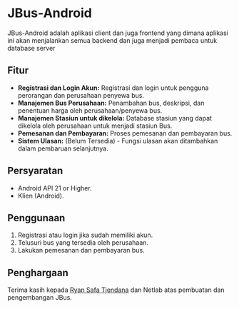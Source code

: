 # JBus-Android

JBus-Android adalah aplikasi client dan juga frontend yang dimana aplikasi ini akan menjalankan semua backend dan juga menjadi pembaca untuk database server

## Fitur

- **Registrasi dan Login Akun:** Registrasi dan login untuk pengguna perorangan dan perusahaan penyewa bus.
- **Manajemen Bus Perusahaan:** Penambahan bus, deskripsi, dan penentuan harga oleh perusahaan/penyewa bus.
- **Manajemen Stasiun untuk dikelola:** Database stasiun yang dapat dikelola oleh perusahaan untuk menjadi stasiun Bus.
- **Pemesanan dan Pembayaran:** Proses pemesanan dan pembayaran bus.
- **Sistem Ulasan:** (Belum Tersedia) - Fungsi ulasan akan ditambahkan dalam pembaruan selanjutnya.

## Persyaratan

- Android API 21 or Higher.
- Klien (Android).

## Penggunaan

1. Registrasi atau login jika sudah memiliki akun.
2. Telusuri bus yang tersedia oleh perusahaan.
3. Lakukan pemesanan dan pembayaran bus.

## Penghargaan

Terima kasih kepada [Ryan Safa Tjendana](https://github.com/ryansatj) dan Netlab atas pembuatan dan pengembangan JBus. 
